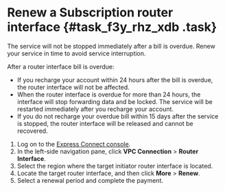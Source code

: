 # Renew a Subscription router interface {#task_f3y_rhz_xdb .task}

The service will not be stopped immediately after a bill is overdue. Renew your service in time to avoid service interruption.

After a router interface bill is overdue:

-   If you recharge your account within 24 hours after the bill is overdue, the router interface will not be affected.
-   When the router interface is overdue for more than 24 hours, the interface will stop forwarding data and be locked. The service will be restarted immediately after you recharge your account.
-   If you do not recharge your overdue bill within 15 days after the service is stopped, the router interface will be released and cannot be recovered.

1.  Log on to the [Express Connect console](https://vpc.console.aliyun.com/expressConnect#/). 
2.  In the left-side navigation pane, click **VPC Connection** \> **Router Interface**. 
3.  Select the region where the target initiator router interface is located. 
4.  Locate the target router interface, and then click **More** \> **Renew**. 
5.  Select a renewal period and complete the payment. 

